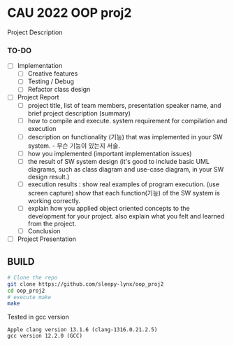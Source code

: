# CAU 2022 OOP proj2
Project Description

### TO-DO
- [ ] Implementation
  - [ ] Creative features
  - [ ] Testing / Debug
  - [ ] Refactor class design
- [ ] Project Report
  - [ ] project  title, list of team members, presentation speaker name, and brief project description (summary)
  - [ ] how to compile and execute. system requirement for compilation and execution
  - [ ] description on functionality (기능) that was implemented in your SW system. - 무슨 기능이 있는지 서술.
  - [ ] how you implemented (important implementation issues)
  - [ ] the result of SW system  design (it's good to include basic UML diagrams, such as class diagram and use-case diagram, in your SW design result.)
  - [ ] execution results : show real examples of program execution. (use screen capture) show that each function(기능) of the SW system is working correctly.
  - [ ] explain how you applied object oriented concepts to the development for your project. also explain what you felt and learned from the project.
  - [ ] Conclusion
- [ ] Project Presentation

## BUILD
```bash
# Clone the repo
git clone https://github.com/sleepy-lynx/oop_proj2
cd oop_proj2
# execute make
make
```

Tested in gcc version
```
Apple clang version 13.1.6 (clang-1316.0.21.2.5)
gcc version 12.2.0 (GCC)
```
